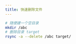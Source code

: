 ```yaml
---
title: 快速删除文件
---
```



```sh
# 随便建一个空目录
mkdir /abc
# 删除目录 target
rsync -a --delete /abc target/
```
